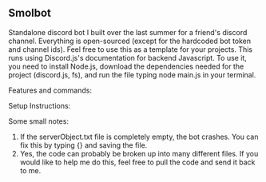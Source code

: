 ## Smolbot
Standalone discord bot I built over the last summer for a friend's discord channel.
Everything is open-sourced (except for the hardcoded bot token and channel ids).  Feel free to use this as a template for your projects.
This runs using Discord.js's documentation for backend Javascript.  To use it, you need to install Node.js, download the dependencies needed for the project (discord.js, fs), and run the file typing node main.js in your terminal.

Features and commands:

Setup Instructions:

Some small notes: 
1. If the serverObject.txt file is completely empty, the bot crashes.  You can fix this by typing {} and saving the file.
2. Yes, the code can probably be broken up into many different files.  If you would like to help me do this, feel free to pull the code and send it back to me.  
